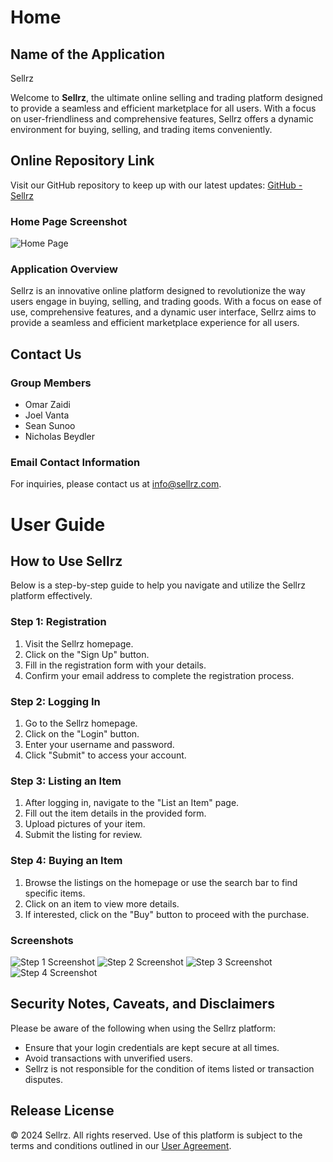 # Home

## Name of the Application
Sellrz

Welcome to **Sellrz**, the ultimate online selling and trading platform designed to provide a seamless and efficient marketplace for all users. With a focus on user-friendliness and comprehensive features, Sellrz offers a dynamic environment for buying, selling, and trading items conveniently.

## Online Repository Link

Visit our GitHub repository to keep up with our latest updates:
[GitHub - Sellrz](https://github.com/sellrz/ics427project)

### Home Page Screenshot
![Home Page](URL_to_home_page_screenshot)

### Application Overview
Sellrz is an innovative online platform designed to revolutionize the way users engage in buying, selling, and trading goods. With a focus on ease of use, comprehensive features, and a dynamic user interface, Sellrz aims to provide a seamless and efficient marketplace experience for all users.

## Contact Us

### Group Members
- Omar Zaidi
- Joel Vanta
- Sean Sunoo
- Nicholas Beydler

### Email Contact Information
For inquiries, please contact us at [info@sellrz.com](mailto:info@sellrz.com).

# User Guide

## How to Use Sellrz
Below is a step-by-step guide to help you navigate and utilize the Sellrz platform effectively.

### Step 1: Registration
1. Visit the Sellrz homepage.
2. Click on the "Sign Up" button.
3. Fill in the registration form with your details.
4. Confirm your email address to complete the registration process.

### Step 2: Logging In
1. Go to the Sellrz homepage.
2. Click on the "Login" button.
3. Enter your username and password.
4. Click "Submit" to access your account.

### Step 3: Listing an Item
1. After logging in, navigate to the "List an Item" page.
2. Fill out the item details in the provided form.
3. Upload pictures of your item.
4. Submit the listing for review.

### Step 4: Buying an Item
1. Browse the listings on the homepage or use the search bar to find specific items.
2. Click on an item to view more details.
3. If interested, click on the "Buy" button to proceed with the purchase.

### Screenshots
![Step 1 Screenshot](URL_to_Step_1_screenshot)
![Step 2 Screenshot](URL_to_Step_2_screenshot)
![Step 3 Screenshot](URL_to_Step_3_screenshot)
![Step 4 Screenshot](URL_to_Step_4_screenshot)

## Security Notes, Caveats, and Disclaimers
Please be aware of the following when using the Sellrz platform:
- Ensure that your login credentials are kept secure at all times.
- Avoid transactions with unverified users.
- Sellrz is not responsible for the condition of items listed or transaction disputes.

## Release License
© 2024 Sellrz. All rights reserved. Use of this platform is subject to the terms and conditions outlined in our [User Agreement](URL_to_User_Agreement).

